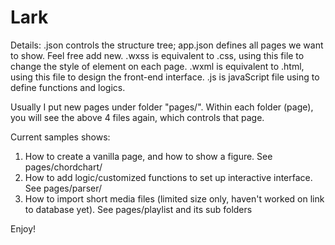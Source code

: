 # Lark
Details:
.json controls the structure tree; app.json defines all pages we want to show. Feel free add new. 
.wxss is equivalent to .css, using this file to change the style of element on each page.
.wxml is equivalent to .html, using this file to design the front-end interface.
.js is javaScript file using to define functions and logics.

Usually I put new pages under folder "pages/".
Within each folder (page), you will see the above 4 files again, which controls that page.

Current samples shows:

1) How to create a vanilla page, and how to show a figure. See pages/chordchart/
2) How to add logic/customized functions to set up interactive interface. See pages/parser/
3) How to import short media files (limited size only, haven't worked on link to database yet). See pages/playlist and its sub folders

Enjoy!
